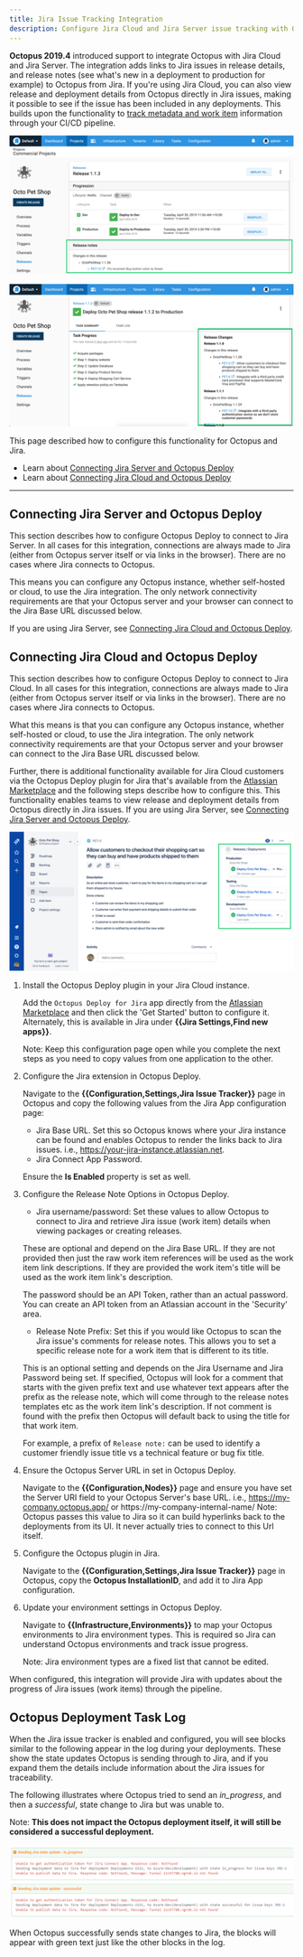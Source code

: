 ```yaml
---
title: Jira Issue Tracking Integration
description: Configure Jira Cloud and Jira Server issue tracking with Octopus.
---
```


**Octopus 2019.4** introduced support to integrate Octopus with Jira Cloud and Jira Server. The integration adds links to Jira issues in release details, and release notes (see what's new in a deployment to production for example) to Octopus from Jira. If you're using Jira Cloud, you can also view release and deployment details from Octopus directly in Jira issues, making it possible to see if the issue has been included in any deployments. This builds upon the functionality to [track metadata and work item](/docs/api-and-integration/metadata/index.md) information through your CI/CD pipeline.

![Octopus release with Jira issues](octopus-release-details.png "width=500")

![Octopus deployment with generated release notes](octopus-release-notes.png "width=500")

This page described how to configure this functionality for Octopus and Jira.

* Learn about [Connecting Jira Server and Octopus Deploy](#connecting-jira-server-and-octopus-deploy)
* Learn about [Connecting Jira Cloud and Octopus Deploy](#connecting-jira-cloud-and-octopus-deploy)

---

## Connecting Jira Server and Octopus Deploy

This section describes how to configure Octopus Deploy to connect to Jira Server. In all cases for this integration, connections are always made to Jira (either from Octopus server itself or via links in the browser). There are no cases where Jira connects to Octopus.

This means you can configure any Octopus instance, whether self-hosted or cloud, to use the Jira integration. The only network connectivity requirements are that your Octopus server and your browser can connect to the Jira Base URL discussed below.

If you are using Jira Server, see [Connecting Jira Cloud and Octopus Deploy](#connecting-jira-cloud-and-octopus-deploy).

<!-- I've left this blank so we can review/agree upon the Jira Cloud copy first and then strip it appropriately to suit the Jira Server copy. -->


## Connecting Jira Cloud and Octopus Deploy

This section describes how to configure Octopus Deploy to connect to Jira Cloud. In all cases for this integration, connections are always made to Jira (either from Octopus server itself or via links in the browser). There are no cases where Jira connects to Octopus.

What this means is that you can configure any Octopus instance, whether self-hosted or cloud, to use the Jira integration. The only network connectivity requirements are that your Octopus server and your browser can connect to the Jira Base URL discussed below.

Further, there is additional functionality available for Jira Cloud customers via the Octopus Deploy plugin for Jira that's available from the [Atlassian Marketplace](https://marketplace.atlassian.com/apps/1220376/octopus-deploy-for-jira) and the following steps describe how to configure this. This functionality enables teams to view release and deployment details from Octopus directly in Jira issues. If you are using Jira Server, see [Connecting Jira Server and Octopus Deploy](#connecting-jira-server-and-octopus-deploy).

![Jira Issue with deployments](jira-issue-with-deployments.png "width=500")

1. Install the Octopus Deploy plugin in your Jira Cloud instance.

    Add the `Octopus Deploy for Jira` app directly from the [Atlassian Marketplace](https://marketplace.atlassian.com/apps/1220376/octopus-deploy-for-jira) and then click the 'Get Started' button to configure it. Alternately, this is available in Jira under **{{Jira Settings,Find new apps}}**.

    Note: Keep this configuration page open while you complete the next steps as you need to copy values from one application to the other.

1. Configure the Jira extension in Octopus Deploy.

    Navigate to the **{{Configuration,Settings,Jira Issue Tracker}}** page in Octopus and copy the following values from the Jira App configuration page:

    - Jira Base URL. Set this so Octopus knows where your Jira instance can be found and enables Octopus to render the links back to Jira issues. i.e., https://your-jira-instance.atlassian.net.
    - Jira Connect App Password.

    Ensure the **Is Enabled** property is set as well.

1. Configure the Release Note Options in Octopus Deploy.

    - Jira username/password: Set these values to allow Octopus to connect to Jira and retrieve Jira issue (work item) details when viewing packages or creating releases.

    <!-- Lee: I noted work item in brackets above to make the connection between the two terms. Is that sufficent? I've used Jira issue primarily on this page as it's what the audience understands but work item is our term. Need advice on this. -->

    These are optional and depend on the Jira Base URL. If they are not provided then just the raw work item references will be used as the work item link descriptions. If they are provided the work item's title will be used as the work item link's description.

    The password should be an API Token, rather than an actual password. You can create an API token from an Atlassian account in the 'Security' area.
    
    - Release Note Prefix: Set this if you would like Octopus to scan the Jira issue's comments for release notes. This allows you to set a specific release note for a work item that is different to its title.

    This is an optional setting and depends on the Jira Username and Jira Password being set. If specified, Octopus will look for a comment that starts with the given prefix text and use whatever text appears after the prefix as the release note, which will come through to the release notes templates etc as the work item link's description. If not comment is found with the prefix then Octopus will default back to using the title for that work item.

    For example, a prefix of `Release note:` can be used to identify a customer friendly issue title vs a technical feature or bug fix title.

1. Ensure the Octopus Server URL in set in Octopus Deploy.

    Navigate to the **{{Configuration,Nodes}}** page and ensure you have set the Server URI field to your Octopus Server's base URL. i.e., https://my-company.octopus.app/ or https://my-company-internal-name/
    Note: Octopus passes this value to Jira so it can build hyperlinks back to the deployments from its UI. It never actually tries to connect to this Url itself.

1. Configure the Octopus plugin in Jira.

    Navigate to the **{{Configuration,Settings,Jira Issue Tracker}}** page in Octopus, copy the **Octopus InstallationID**, and add it to Jira App configuration.

1. Update your environment settings in Octopus Deploy.

    Navigate to **{{Infrastructure,Environments}}** to map your Octopus environments to Jira environment types. This is required so Jira can understand Octopus environments and track issue progress.

    Note: Jira environment types are a fixed list that cannot be edited.

When configured, this integration will provide Jira with updates about the progress of Jira issues (work items) through the pipeline.

## Octopus Deployment Task Log

When the Jira issue tracker is enabled and configured, you will see blocks similar to the following appear in the log during your deployments. These show the state updates Octopus is sending through to Jira, and if you expand them the details include information about the Jira issues for traceability.

The following illustrates where Octopus tried to send an _in_progress_, and then a _successful_, state change to Jira but was unable to.

Note: **This does not impact the Octopus deployment itself, it will still be considered a successful deployment.**

![Deployment task log](deploy-task-log.png)

When Octopus successfully sends state changes to Jira, the blocks will appear with green text just like the other blocks in the log.

